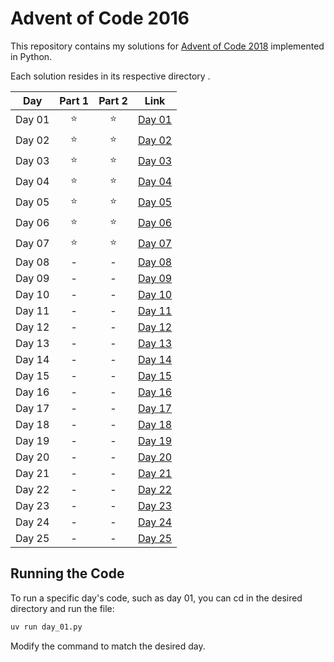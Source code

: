 # Advent of Code 2016

This repository contains my solutions for [Advent of Code 2018](https://adventofcode.com/2018) implemented in Python.

Each solution resides in its respective directory .

| Day    | Part 1 | Part 2 | Link             |
|--------|:------:|:------:|------------------|
| Day 01 |   ⭐️   |   ⭐    | [Day 01](day_01) |
| Day 02 |   ⭐️   |   ⭐    | [Day 02](day_02) |
| Day 03 |   ⭐    |   ⭐    | [Day 03](day_03) |
| Day 04 |   ⭐    |   ⭐    | [Day 04](day_04) |
| Day 05 |   ⭐    |   ⭐    | [Day 05](day_05) |
| Day 06 |   ⭐    |   ⭐    | [Day 06](day_06) |
| Day 07 |   ⭐    |   ⭐    | [Day 07](day_07) |
| Day 08 |   -    |   -    | [Day 08](day_08) |
| Day 09 |   -    |   -    | [Day 09](day_09) |
| Day 10 |   -    |   -    | [Day 10](day_10) |
| Day 11 |   -    |   -    | [Day 11](day_11) |
| Day 12 |   -    |   -    | [Day 12](day_12) |
| Day 13 |   -    |   -    | [Day 13](day_13) |
| Day 14 |   -    |   -    | [Day 14](day_14) |
| Day 15 |   -    |   -    | [Day 15](day_15) |
| Day 16 |   -    |   -    | [Day 16](day_16) |
| Day 17 |   -    |   -    | [Day 17](day_17) |
| Day 18 |   -    |   -    | [Day 18](day_18) |
| Day 19 |   -    |   -    | [Day 19](day_19) |
| Day 20 |   -    |   -    | [Day 20](day_20) |
| Day 21 |   -    |   -    | [Day 21](day_22) |
| Day 22 |   -    |   -    | [Day 22](day_21) |
| Day 23 |   -    |   -    | [Day 23](day_23) |
| Day 24 |   -    |   -    | [Day 24](day_24) |
| Day 25 |   -    |   -    | [Day 25](day_25) |

## Running the Code

To run a specific day's code, such as day 01, you can cd in the desired directory and run the file:

``` bash
uv run day_01.py
```

Modify the command to match the desired day.
